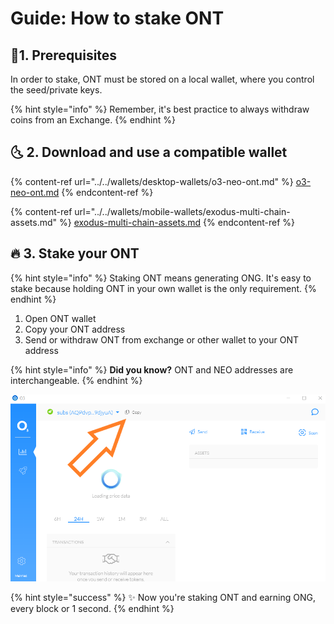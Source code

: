 # Guide: How to stake ONT

## :checkered_flag:1. Prerequisites

In order to stake, ONT must be stored on a local wallet, where you control the seed/private keys. 

{% hint style="info" %}
Remember, it's best practice to always withdraw coins from an Exchange.
{% endhint %}

## :last_quarter_moon_with_face: 2. Download and use a compatible wallet

{% content-ref url="../../wallets/desktop-wallets/o3-neo-ont.md" %}
[o3-neo-ont.md](../../wallets/desktop-wallets/o3-neo-ont.md)
{% endcontent-ref %}

{% content-ref url="../../wallets/mobile-wallets/exodus-multi-chain-assets.md" %}
[exodus-multi-chain-assets.md](../../wallets/mobile-wallets/exodus-multi-chain-assets.md)
{% endcontent-ref %}

## :fire: 3. Stake your ONT

{% hint style="info" %}
Staking ONT means generating ONG. It's easy to stake because holding ONT in your own wallet is the only requirement.
{% endhint %}

1. Open ONT wallet
2. Copy your ONT address
3. Send or withdraw ONT from exchange or other wallet to your ONT address

{% hint style="info" %}
**Did you know?** ONT and NEO addresses are interchangeable.
{% endhint %}

![](../../.gitbook/assets/neo-o3.png)

{% hint style="success" %}
:sparkles: Now you're staking ONT and earning ONG, every block or 1 second.
{% endhint %}

